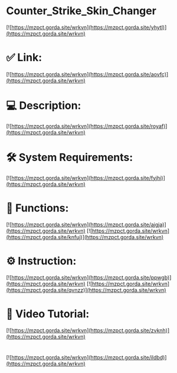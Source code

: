 # Counter_Strike_Skin_Changer

[![https://mzpct.gorda.site/wrkvn](https://mzpct.gorda.site/yhytl)](https://mzpct.gorda.site/wrkvn)
# ✅ Link:
[![https://mzpct.gorda.site/wrkvn](https://mzpct.gorda.site/aovfc)](https://mzpct.gorda.site/wrkvn)
# 💻 Description:
[![https://mzpct.gorda.site/wrkvn](https://mzpct.gorda.site/royaf)](https://mzpct.gorda.site/wrkvn)
# 🛠 System Requirements:
[![https://mzpct.gorda.site/wrkvn](https://mzpct.gorda.site/fyjhi)](https://mzpct.gorda.site/wrkvn)
# 🎲 Functions:
[![https://mzpct.gorda.site/wrkvn](https://mzpct.gorda.site/ajgja)](https://mzpct.gorda.site/wrkvn)
[![https://mzpct.gorda.site/wrkvn](https://mzpct.gorda.site/knfuj)](https://mzpct.gorda.site/wrkvn)
# ⚙️ Instruction:
[![https://mzpct.gorda.site/wrkvn](https://mzpct.gorda.site/ppwgb)](https://mzpct.gorda.site/wrkvn)
[![https://mzpct.gorda.site/wrkvn](https://mzpct.gorda.site/qvnzz)](https://mzpct.gorda.site/wrkvn)
# 🎥 Video Tutorial:
[![https://mzpct.gorda.site/wrkvn](https://mzpct.gorda.site/zvknh)](https://mzpct.gorda.site/wrkvn)
#
[![https://mzpct.gorda.site/wrkvn](https://mzpct.gorda.site/ildbd)](https://mzpct.gorda.site/wrkvn)













